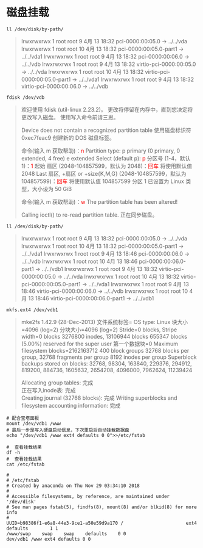 # 磁盘挂载
```shell
ll /dev/disk/by-path/
```
>lrwxrwxrwx 1 root root  9 4月  13 18:32 pci-0000:00:05.0 -> ../../vda
>lrwxrwxrwx 1 root root 10 4月  13 18:32 pci-0000:00:05.0-part1 -> ../../vda1
>lrwxrwxrwx 1 root root  9 4月  13 18:32 pci-0000:00:06.0 -> ../../vdb
>lrwxrwxrwx 1 root root  9 4月  13 18:32 virtio-pci-0000:00:05.0 -> ../../vda
>lrwxrwxrwx 1 root root 10 4月  13 18:32 virtio-pci-0000:00:05.0-part1 -> ../../vda1
>lrwxrwxrwx 1 root root  9 4月  13 18:32 virtio-pci-0000:00:06.0 -> ../../vdb

```shell
fdisk /dev/vdb
```
> 欢迎使用 fdisk (util-linux 2.23.2)。
> 更改将停留在内存中，直到您决定将更改写入磁盘。
> 使用写入命令前请三思。
>
> Device does not contain a recognized partition table
> 使用磁盘标识符 0xec7feac9 创建新的 DOS 磁盘标签。
> 
> 命令(输入 m 获取帮助)：<font color="red">n</font>
> Partition type:
>    p   primary (0 primary, 0 extended, 4 free)
>    e   extended
> Select (default p): <font color="red">p</font>
> 分区号 (1-4，默认 1)：<font color="red">1</font>
> 起始 扇区 (2048-104857599，默认为 2048)：<font color="red">回车</font>
> 将使用默认值 2048
> Last 扇区, +扇区 or +size{K,M,G} (2048-104857599，默认为 104857599)：<font color="red">回车</font>
> 将使用默认值 104857599
> 分区 1 已设置为 Linux 类型，大小设为 50 GiB
> 
> 命令(输入 m 获取帮助)：<font color="red">w</font>
> The partition table has been altered!
> 
> Calling ioctl() to re-read partition table.
> 正在同步磁盘。
```shell
ll /dev/disk/by-path/
```
> lrwxrwxrwx 1 root root  9 4月  13 18:32 pci-0000:00:05.0 -> ../../vda
> lrwxrwxrwx 1 root root 10 4月  13 18:32 pci-0000:00:05.0-part1 -> ../../vda1
> lrwxrwxrwx 1 root root  9 4月  13 18:46 pci-0000:00:06.0 -> ../../vdb
> lrwxrwxrwx 1 root root 10 4月  13 18:46 pci-0000:00:06.0-part1 -> ../../vdb1
> lrwxrwxrwx 1 root root  9 4月  13 18:32 virtio-pci-0000:00:05.0 -> ../../vda
> lrwxrwxrwx 1 root root 10 4月  13 18:32 virtio-pci-0000:00:05.0-part1 -> ../../vda1
> lrwxrwxrwx 1 root root  9 4月  13 18:46 virtio-pci-0000:00:06.0 -> ../../vdb
> lrwxrwxrwx 1 root root 10 4月  13 18:46 virtio-pci-0000:00:06.0-part1 -> ../../vdb1

```shell
mkfs.ext4 /dev/vdb1
```
> mke2fs 1.42.9 (28-Dec-2013)
> 文件系统标签=
> OS type: Linux
> 块大小=4096 (log=2)
> 分块大小=4096 (log=2)
> Stride=0 blocks, Stripe width=0 blocks
> 3276800 inodes, 13106944 blocks
> 655347 blocks (5.00%) reserved for the super user
> 第一个数据块=0
> Maximum filesystem blocks=2162163712
> 400 block groups
> 32768 blocks per group, 32768 fragments per group
> 8192 inodes per group
> Superblock backups stored on blocks: 
> 	32768, 98304, 163840, 229376, 294912, 819200, 884736, 1605632, 2654208, 
> 	4096000, 7962624, 11239424
> 
> Allocating group tables: 完成                            
> 正在写入inode表: 完成                            
> Creating journal (32768 blocks): 完成
> Writing superblocks and filesystem accounting information: 完成 

```shell
# 配合宝塔面板
mount /dev/vdb1 /www
# 最后一步是写入硬盘启动信息，下次重启后自动挂载数据盘
echo "/dev/vdb1 /www ext4 defaults 0 0">>/etc/fstab

#  查看挂载结果
df -h
#  查看挂载结果
cat /etc/fstab
```
``` shell
#
# /etc/fstab
# Created by anaconda on Thu Nov 29 03:34:10 2018
#
# Accessible filesystems, by reference, are maintained under '/dev/disk'
# See man pages fstab(5), findfs(8), mount(8) and/or blkid(8) for more info
#
UUID=b98386f1-e6a8-44e3-9ce1-a50e59d9a170 /                       ext4    defaults        1 1
/www/swap    swap    swap    defaults    0 0
dev/vdb1 /www ext4 defaults 0 0
```
<DotLine/>